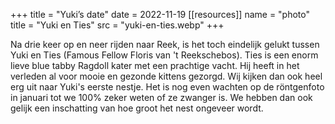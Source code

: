 +++
title = "Yuki’s date"
date = 2022-11-19
[[resources]]
name = "photo"
title = "Yuki en Ties"
src = "yuki-en-ties.webp"
+++

Na drie keer op en neer rijden naar Reek, is het toch eindelijk gelukt tussen Yuki en Ties (Famous Fellow Floris van 't
Reekschebos). Ties is een enorm lieve blue tabby Ragdoll kater met een prachtige vacht. Hij heeft in het verleden al
voor mooie en gezonde kittens gezorgd. Wij kijken dan ook heel erg uit naar Yuki's eerste nestje. Het is nog even
wachten op de röntgenfoto in januari tot we 100% zeker weten of ze zwanger is. We hebben dan ook gelijk een inschatting
van hoe groot het nest ongeveer wordt.
